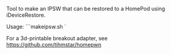 Tool to make an IPSW that can be restored to a HomePod using iDeviceRestore.

Usage:
```makeipsw.sh `

For a 3d-printable breakout adapter, see https://github.com/tihmstar/homepwn